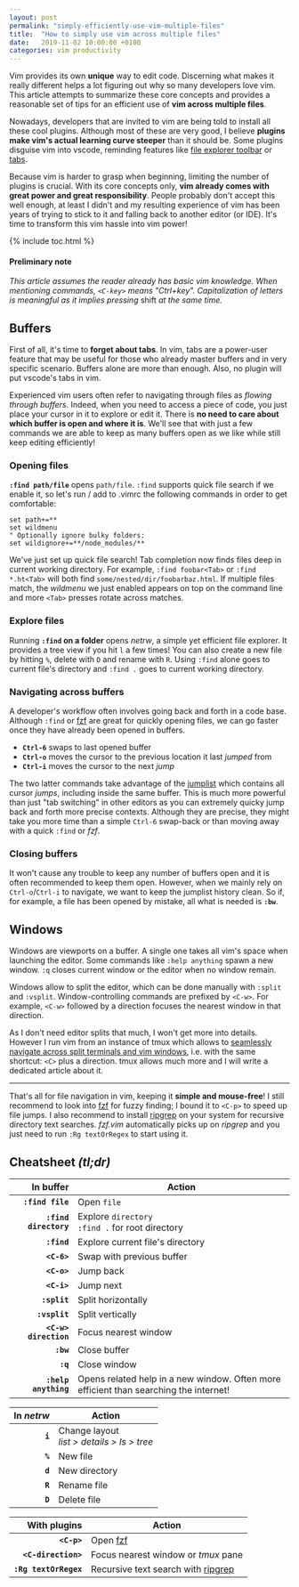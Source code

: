 ```yaml
---
layout: post
permalink: "simply-efficiently-use-vim-multiple-files"
title:  "How to simply use vim across multiple files"
date:   2019-11-02 10:00:00 +0100
categories: vim productivity
---
```


Vim provides its own **unique** way to edit code. Discerning what makes it really different helps a lot figuring out why so many developers love vim. This article attempts to summarize these core concepts and provides a reasonable set of tips for an efficient use of **vim across multiple files**.

Nowadays, developers that are invited to vim are being told to install all these cool plugins. Although most of these are very good, I believe **plugins make vim's actual learning curve steeper** than it should be. Some plugins disguise vim into vscode, reminding features like [file explorer toolbar](https://github.com/scrooloose/nerdtree) or [tabs](https://github.com/mihaifm/bufstop).

Because vim is harder to grasp when beginning, limiting the number of plugins is crucial. With its core concepts only, **vim already comes with great power and great responsibility**. People probably don't accept this well enough, at least I didn't and my resulting experience of vim has been years of trying to stick to it and falling back to another editor (or IDE). It's time to transform this vim hassle into vim power!

<div class="row">
<div class="six col" markdown="1">
{% include toc.html %}
</div>
<div class="six col" markdown="1">

<h4 class="no_toc">Preliminary note</h4>

_This article assumes the reader already has basic vim knowledge. When mentioning commands, `<C-key>` means "Ctrl+key". Capitalization of letters is meaningful as it implies pressing_ shift _at the same time._

</div>
</div>

## Buffers

First of all, it's time to **forget about tabs**. In vim, tabs are a power-user feature that may be useful for those who already master buffers and in very specific scenario. Buffers alone are more than enough. Also, no plugin will put vscode's tabs in vim.

Experienced vim users often refer to navigating through files as _flowing through buffers_. Indeed, when you need to access a piece of code, you just place your cursor in it to explore or edit it. There is **no need to care about which buffer is open and where it is**. We'll see that with just a few commands we are able to keep as many buffers open as we like while still keep editing efficiently!

### Opening files

**`:find path/file`** opens `path/file`. `:find` supports quick file search if we enable it, so let's run / add to .vimrc the following commands in order to get comfortable:

```vim
set path+=**
set wildmenu
" Optionally ignore bulky folders:
set wildignore+=**/node_modules/**
```

We've just set up quick file search! Tab completion now finds files deep in current working directory. For example, `:find foobar<Tab>` or `:find *.ht<Tab>` will both find `some/nested/dir/foobarbaz.html`. If multiple files match, the _wildmenu_ we just enabled appears on top on the command line and more `<Tab>` presses rotate across matches.

### Explore files

Running **`:find` on a folder** opens _netrw_, a simple yet efficient file explorer. It provides a tree view if you hit `l` a few times! You can also create a new file by hitting `%`, delete with `D` and rename with `R`. Using `:find` alone goes to current file's directory and `:find .` goes to current working directory.

### Navigating across buffers

A developer's workflow often involves going back and forth in a code base. Although `:find` or [fzf](https://github.com/junegunn/fzf.vim) are great for quickly opening files, we can go faster once they have already been opened in buffers.

- **`Ctrl-6`** swaps to last opened buffer
- **`Ctrl-o`** moves the cursor to the previous location it last _jumped_ from
- **`Ctrl-i`** moves the cursor to the next _jump_

The two latter commands take advantage of the [jumplist](https://vim.fandom.com/wiki/Jumping_to_previously_visited_locations) which contains all cursor _jumps_, including inside the same buffer. This is much more powerful than just "tab switching" in other editors as you can extremely quicky jump back and forth more precise contexts. Although they are precise, they might take you more time than a simple `Ctrl-6` swap-back or than moving away with a quick `:find` or _fzf_.

### Closing buffers

It won't cause any trouble to keep any number of buffers open and it is often recommended to keep them open. However, when we mainly rely on `Ctrl-o`/`Ctrl-i` to navigate, we want to keep the jumplist history clean. So if, for example, a file has been opened by mistake, all what is needed is **`:bw`**.


## Windows

Windows are viewports on a buffer. A single one takes all vim's space when launching the editor. Some commands like `:help anything` spawn a new window. `:q` closes current window or the editor when no window remain.

Windows allow to split the editor, which can be done manually with `:split` and `:vsplit`. Window-controlling commands are prefixed by `<C-w>`. For example, `<C-w>` followed by a direction focuses the nearest window in that direction.

As I don't need editor splits that much, I won't get more into details. However I run vim from an instance of tmux which allows to [seamlessly navigate across split terminals and vim windows](https://github.com/christoomey/vim-tmux-navigator), i.e. with the same shortcut: `<C>` plus a direction. tmux allows much more and I will write a dedicated article about it.

---

That's all for file navigation in vim, keeping it **simple and mouse-free**! I still recommend to look into [fzf](https://github.com/junegunn/fzf.vim) for fuzzy finding; I bound it to `<C-p>` to speed up file jumps. I also recommend to install [ripgrep](https://github.com/BurntSushi/ripgrep) on your system for recursive directory text searches. _fzf.vim_ automatically picks up on _ripgrep_ and you just need to run `:Rg textOrRegex` to start using it.


## Cheatsheet _(tl;dr)_

<div class="row">
<div class="six col" markdown="1">

In buffer | Action
--: | ---
**`:find file`** | Open `file`
**`:find directory`** | Explore `directory`<br/>`:find .` for root directory
**`:find`** | Explore current file's directory
**`<C-6>`** | Swap with previous buffer
**`<C-o>`** | Jump back
**`<C-i>`** | Jump next
**`:split`** | Split horizontally
**`:vsplit`** | Split vertically
**`<C-w> direction`** | Focus nearest window
**`:bw`** | Close buffer
**`:q`** | Close window
**`:help anything`** | Opens related help in a new window. Often more efficient than searching the internet!

</div>
<div class="six col" markdown="1">

In _netrw_ | Action
--: | ---
**`i`** | Change layout<br/>_list > details > ls > tree_
**`%`** | New file
**`d`** | New directory
**`R`** | Rename file
**`D`** | Delete file

With plugins | Action
--: | ---
**`<C-p>`** | Open [fzf](https://github.com/junegunn/fzf.vim)
**`<C-direction>`** | Focus nearest window or _tmux_ pane
**`:Rg textOrRegex`** | Recursive text search with [ripgrep](https://github.com/BurntSushi/ripgrep)

</div>
</div>
